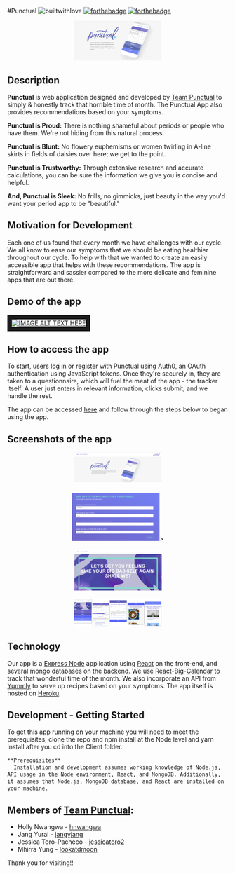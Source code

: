 #Punctual
![builtwithlove](http://forthebadge.com/images/badges/built-with-love.svg)
[![forthebadge](https://forthebadge.com/images/badges/built-by-codebabes.svg)](https://forthebadge.com)
[![forthebadge](https://forthebadge.com/images/badges/built-with-swag.svg)](https://forthebadge.com)

<div align="center">
	<img src="client/public/readmeHeader.png" alt="Header" width="200px"><br>
</div>

## Description

**Punctual** is web application designed and developed by [Team Punctual](https://github.com/punctual-dot) to simply & honestly track that horrible time of month. The Punctual App also provides recommendations based on your symptoms.

**Punctual is Proud:** There is nothing shameful about periods or people who have them. We're not hiding from this natural process.

**Punctual is Blunt:** No flowery euphemisms or women twirling in A-line skirts in fields of daisies over here; we get to the point.

**Punctual is Trustworthy:** Through extensive research and accurate calculations, you can be sure the information we give you is concise and helpful.

**And, Punctual is Sleek:** No frills, no gimmicks, just beauty in the way you'd want your period app to be "beautiful."

## Motivation for Development

Each one of us found that every month we have challenges with our cycle. We all know to ease our symptoms that we should be eating healthier throughout our cycle. To help with that we wanted to create an easily accessible app that helps with these recommendations.
The app is straightforward and sassier compared to the more delicate and feminine apps that are out there.

## Demo of the app

<a href="http://www.youtube.com/watch?feature=player_embedded&v=YOUTUBE_VIDEO_ID_HERE" target="_blank">
 <img src="http://img.youtube.com/vi/YOUTUBE_VIDEO_ID_HERE/0.jpg" alt="IMAGE ALT TEXT HERE" width="240" height="180" border="10" />
</a>

## How to access the app

To start, users log in or register with Punctual using Auth0, an OAuth authentication using JavaScript tokens. Once they're securely in, they are taken to a questionnaire, which will fuel the meat of the app - the tracker itself. A user just enters in relevant information, clicks submit, and we handle the rest.

The app can be accessed [here](https://punctualapp.herokuapp.com) and follow through the steps below to began using the app.

## Screenshots of the app

<div align="center">
	<img src="client/public/home.png" alt="Header" width="200px"><br><br>
	<img src="client/public/readmeQ.png" alt="Questionnaire" width="200px">><br><br>
	<img src="client/public/bigbadself.png" alt="BigBadSelf" width="200px"><br><br>
	<img src="client/public/mobile1.png" alt="MobileView" width="200px"><br>
</div>

## Technology

Our app is a [Express Node](http://expressjs.com) application using [React](https://reactjs.org/) on the front-end, and several mongo databases on the backend. We use [React-Big-Calendar](https://github.com/intljusticemission/react-big-calendar) to track that wonderful time of the month. We also incorporate an API from [Yummly](https://developer.yummly.com/) to serve up recipes based on your symptoms. The app itself is hosted on [Heroku](https://www.heroku.com/).

## Development - Getting Started

To get this app running on your machine you will need to meet the prerequisites, clone the repo and npm install at the Node level and yarn install after you cd into the Client folder.

```
**Prerequisites**
  Installation and development assumes working knowledge of Node.js, API usage in the Node environment, React, and MongoDB. Additionally, it assumes that Node.js, MongoDB database, and React are installed on your machine.
```

## Members of [Team Punctual](https://github.com/punctual-dot):

* Holly Nwangwa - [hnwangwa](https://github.com/hnwangwa)
* Jang Yurai - [jangyjang](https://github.com/jangyjang)
* Jessica Toro-Pacheco - [jessicatoro2](https://github.com/jessicatoro2)
* Mhirra Yung - [lookatdmoon](https://github.com/lookatdmoon)

Thank you for visiting!!
